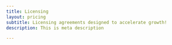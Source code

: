 ```yaml
---
title: Licensing
layout: pricing
subtitle: Licensing agreements designed to accelerate growth!
description: This is meta description

---
```

